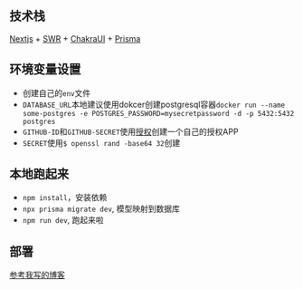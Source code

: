 ## 技术栈
[Nextjs](https://github.com/vercel/next.js) + [SWR](https://github.com/vercel/swr) + [ChakraUI](https://github.com/chakra-ui/chakra-ui) + [Prisma](https://github.com/prisma/prisma)
## 环境变量设置
* 创建自己的`env`文件
* `DATABASE_URL`本地建议使用dokcer创建postgresql容器`docker run --name some-postgres -e POSTGRES_PASSWORD=mysecretpassword -d -p 5432:5432 postgres`
* `GITHUB-ID`和`GITHUB-SECRET`使用[授权](https://github.com/settings/developers)创建一个自己的授权APP
* `SECRET`使用`$ openssl rand -base64 32`创建
## 本地跑起来
* `npm install`，安装依赖
* `npx prisma migrate dev`, 模型映射到数据库
* `npm run dev`, 跑起来啦
## 部署
[参考我写的博客](https://myblog-v2.vercel.app/blog/%E9%80%9A%E8%BF%87Vercel%E9%83%A8%E7%BD%B2%E4%BD%BF%E7%94%A8NextAuthjs%E8%AE%A4%E8%AF%81%E7%9A%84%E7%BD%91%E7%AB%99)
